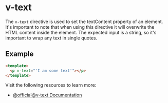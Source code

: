 # v-text

The `v-text` directive is used to set the textContent property of an element. It's important to note that when using this directive it will overwrite the HTML content inside the element.
The expected input is a string, so it's important to wrap any text in single quotes.

## Example

```html
<template>
  <p v-text="'I am some text'"></p>
</template>
```

Visit the following resources to learn more:

- [@official@v-text Documentation](https://vuejs.org/api/built-in-directives.html#v-text)
